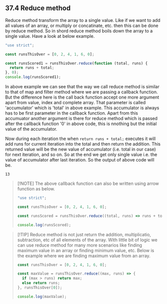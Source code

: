 ## 37.4 Reduce method

Reduce method transform the array to a single value. Like if we want to add all values of an array, or multiply or concatinate, etc. then this can be done by reduce method. So in shord reduce method boils down the array to a single value. Have a look at below example.

```javascript
"use strict";

const runsThisOver = [0, 2, 4, 1, 6, 0];

const runsScored1 = runsThisOver.reduce(function (total, runs) {
  return runs + total;
}, 0);
console.log(runsScored1);
```

In above example we can see that the way we call reduce method is similar to that of map and filter method where we are passing a callback function. But the difference here is the call back function accept one more argument apart from value, index and complete array. That parameter is called 'accumulator' which is 'total' in above example. This accumulator is always has to be first parameter in the callback function. Apart from this accumuator another argument is there for reduce method which is passed after the callback function '0' in above code, this is nnothing but the initial value of the accumulator.

Now during each iteration the when `return runs + total;` executes it will add runs for current iteration into the total and then return the addition. This returned value will be the new value of accumulator (i.e. total in our case) for next iteration, and so on. So at the end we get only single value i.e. the value of accumulator after last iteration. So the output of above code will be.

```
13
```

> [!NOTE] The above callback function can also be written using arrow function as below.
>
> ```javascript
> "use strict";
>
> const runsThisOver = [0, 2, 4, 1, 6, 0];
>
> const runsScored = runsThisOver.reduce((total, runs) => runs + total, 0);
>
> console.log(runsScored);
> ```

> [!TIP] Reduce method is not just return the addition, multiplicatio, subtraction, etc of all elements of the array. With little bit of logic we can use reduce method for many more scenarios like finding maximum value in an array or finding minimum value, etc. Below is the example where we are finding maximum value from an array.
>
> ```javascript
> const runsThisOver = [0, 2, 4, 1, 6, 0];
>
> const maxValue = runsThisOver.reduce((max, runs) => {
>   if (max > runs) return max;
>   else return runs;
> }, runsThisOver[0]);
>
> console.log(maxValue);
> ```
